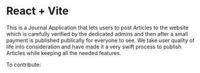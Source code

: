 # React + Vite

This is a  Journal Application that lets users to post Articles to the website which is carefully verified by the dedicated admins and then after a small payment is published publically for everyone to see. We take user quality of life into consideration and have made it a very swift process to publish Articles while keeping all the needed features. 

To contribute:

